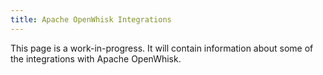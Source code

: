 ```yaml
---
title: Apache OpenWhisk Integrations
---
```


This page is a work-in-progress. It will contain information about some of the integrations with Apache OpenWhisk.
